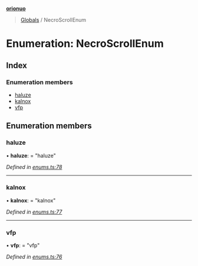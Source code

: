 **[orionuo](../README.md)**

> [Globals](../globals.md) / NecroScrollEnum

# Enumeration: NecroScrollEnum

## Index

### Enumeration members

* [haluze](necroscrollenum.md#haluze)
* [kalnox](necroscrollenum.md#kalnox)
* [vfp](necroscrollenum.md#vfp)

## Enumeration members

### haluze

•  **haluze**:  = "haluze"

*Defined in [enums.ts:78](https://github.com/msviha/orionuo/blob/2ad0399/src/enums.ts#L78)*

___

### kalnox

•  **kalnox**:  = "kalnox"

*Defined in [enums.ts:77](https://github.com/msviha/orionuo/blob/2ad0399/src/enums.ts#L77)*

___

### vfp

•  **vfp**:  = "vfp"

*Defined in [enums.ts:76](https://github.com/msviha/orionuo/blob/2ad0399/src/enums.ts#L76)*
